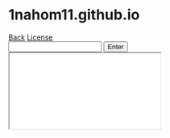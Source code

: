 # 1nahom11.github.io
<!DOCTYPE html>
<html>
	<head>
		<meta name="viewport" content="width=device-width, initial-scale=1.0">
		<link rel="stylesheet" href="/css/iframe.css">
		<link rel="stylesheet" href="/css/index.css">
		<link rel="icon" type="image/png" href="/img/cornicon.png">
		<title>Corn Pr0xy</title>
	</head>
	<body>
		<div class="center">
			<div class="center-block">
				<a class="button inline" href="/index.html">Back</a>
				<a class="button inline" href="/license.txt">License</a>
			</div>
			<div class="center-block">
				<input type="text" id="text" />
				<button class="button inline" onclick="enter()">Enter</button>
			</div>
		</div>
		<iframe allow="fullscreen" id="iframe" src="/other/select.html"></iframe>
		<script>
			var gamelist = { "proxy": "https://pr0xy.vaughanm.tk/loader.html" };
		</script>
		<script src="/scripts/gameinfo.js"></script>
		<script>
			let proxy = getGameUrl("proxy");
			function setUrlForIframe(e) {
                let input = document.getElementById("text");
                let iframe = document.getElementById("iframe");
                iframe.contentWindow.postMessage("input:" + input.value, "*");
				iframe.removeEventListener("load", setUrlForIframe);
			}
			function enter() {
                let iframe = document.getElementById("iframe");
				iframe.addEventListener("load", setUrlForIframe);
				iframe.src = proxy;
			}
			document.getElementById("text").addEventListener("keydown", function (e) { if (e.code === "Enter") { enter(); } });
		</script>
		<script src="/scripts/themeloader.js"></script>
	</body>
</html>
